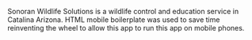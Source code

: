 Sonoran Wildlife Solutions is a wildlife control and education service in Catalina Arizona. HTML mobile boilerplate was used to save time reinventing the wheel to allow this app to run this app on mobile phones.